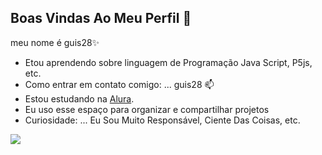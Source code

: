 ## Boas Vindas Ao Meu Perfil 👋

meu nome é guis28✨

- Etou aprendendo sobre linguagem de Programação Java Script, P5js, etc.
- Como entrar em contato comigo: ... guis28 📫
- Estou estudando na [Alura](https://www.alura.com.br/).
- Eu uso esse espaço para organizar e compartilhar projetos
- Curiosidade: ... Eu Sou Muito Responsável, Ciente Das Coisas, etc.

![](https://media.tenor.com/rbEK88vmpygAAAAM/welcome.gif)
